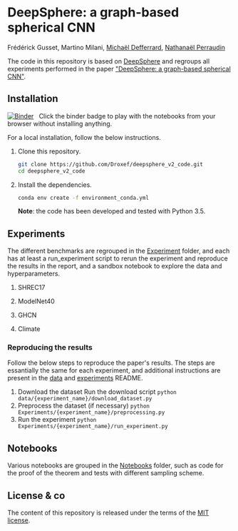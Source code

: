 # DeepSphere: a graph-based spherical CNN

Frédérick Gusset, Martino Milani, [Michaël Defferrard][mdeff], [Nathanaël Perraudin][nath]

[nath]: https://perraudin.info
[mdeff]: http://deff.ch

The code in this repository is based on [DeepSphere](https://github.com/SwissDataScienceCenter/DeepSphere) and regroups all experiments performed in the paper ["DeepSphere: a graph-based spherical CNN"][paper]. 

[paper]: http://localhost

## Installation
[![Binder](https://mybinder.org/badge_logo.svg)][binder_lab]
&nbsp; Click the binder badge to play with the notebooks from your browser without installing anything.

[binder_lab]: http://localhost


For a local installation, follow the below instructions.

1. Clone this repository.
   ```sh
   git clone https://github.com/Droxef/deepsphere_v2_code.git
   cd deepsphere_v2_code
   ```

2. Install the dependencies.
   ```sh
   conda env create -f environment_conda.yml
   ```

   **Note**: the code has been developed and tested with Python 3.5.

## Experiments

The different benchmarks are regrouped in the [Experiment](Experiments) folder,
and each has at least a run_experiment script to rerun the experiment and reproduce the results in the report,
and a sandbox notebook to explore the data and hyperparameters.

1. SHREC17

2. ModelNet40
    
3. GHCN

4. Climate

### Reproducing the results
Follow the below steps to reproduce the paper's results. The steps are essantially the same for each experiment, and additional instructions are present in the [data](data/README.md) and [experiments](Experiments/README.md) README.
1. Download the dataset
Run the download script
```python data/{experiment_name}/download_dataset.py```
2. Preprocess the dataset (if necessary)
```python Experiments/{experiment_name}/preprocessing.py```
3. Run the experiment
```python Experiments/{experiment_name}/run_experiment.py```


## Notebooks
Various notebooks are grouped in the [Notebooks](Notebooks) folder, such as code for the proof of the theorem and tests with different sampling scheme.


## License & co

The content of this repository is released under the terms of the [MIT license](LICENCE.txt).
